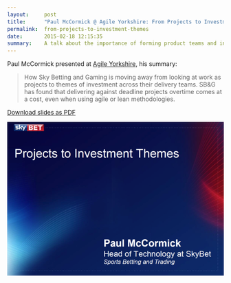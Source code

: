 ```yaml
---
layout:     post
title:      "Paul McCormick @ Agile Yorkshire: From Projects to Investment Themes"
permalink:  from-projects-to-investment-themes
date:       2015-02-18 12:15:35
summary:    A talk about the importance of forming product teams and investment themes rather than trying to execute projects. 
---
```


Paul McCormick presented at [Agile Yorkshire](http://www.agileyorkshire.org/), his summary:

> How Sky Betting and Gaming is moving away from looking at work as projects to themes of investment across their delivery teams.  SB&G has found that delivering against deadline projects overtime comes at a cost, even when using agile or lean methodologies.

[Download slides as PDF](/pdf/agile-yorkshire-projects-to-investment-themes.pdf)

[![The Slides](/images/paulmc-agile-yorkshire.png)](/pdf/agile-yorkshire-projects-to-investment-themes.pdf)
